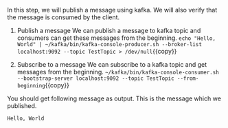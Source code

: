 In this step, we will publish a message using kafka. We will also verify that the message is consumed by the client.

1. Publish a message
We can publish a message to kafka topic and consumers can get these messages from the beginning.
`echo "Hello, World" | ~/kafka/bin/kafka-console-producer.sh --broker-list localhost:9092 --topic TestTopic > /dev/null`{{copy}}

2. Subscribe to a message
We can subscribe to a kafka topic and get messages from the beginning.
`~/kafka/bin/kafka-console-consumer.sh --bootstrap-server localhost:9092 --topic TestTopic --from-beginning`{{copy}}

You should get following message as output. This is the message which we published.
```
Hello, World
```
